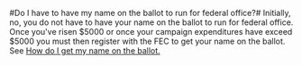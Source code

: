 #Do I have to have my name on the ballot to run for federal office?#
Initially, no, you do not have to have your name on the ballot to run for 
federal office. Once you've risen $5000 or once your campaign expenditures
have exceed $5000 you must then register with the FEC to get your name on the 
ballot. See [How do I get my name on the ballot.][1]

<!--- TODO review all these urls and make sure they work in production -->
[1]: /help_center/name_on_ballot/